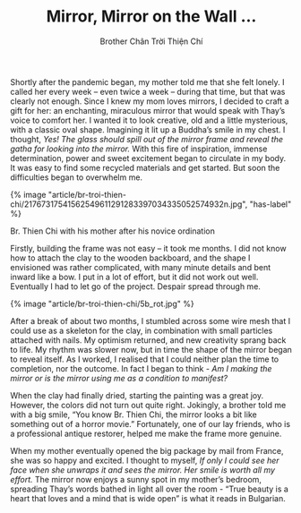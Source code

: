 ﻿---
title: Mirror, Mirror on the Wall …
author: Brother Chân Trời Thiện Chí
---

Shortly after the pandemic began, my mother told me that she felt lonely. I called her every week – even twice a week – during that time, but that was clearly not enough. Since I knew my mom loves mirrors, I decided to craft a gift for her: an enchanting, miraculous mirror that would speak with Thay’s voice to comfort her. I wanted it to look creative, old and a little mysterious, with a classic oval shape. Imagining it lit up a Buddha’s smile in my chest. I thought, *Yes! The glass should spill out of the mirror frame and reveal the gatha for looking into the mirror.* With this fire of inspiration, immense determination, power and sweet excitement began to circulate in my body. It was easy to find some recycled materials and get started. But soon the difficulties began to overwhelm me.

{% image "article/br-troi-thien-chi/21767317541562549611291283397034335052574932n.jpg", "has-label" %}
<p class="image-label">Br. Thien Chi with his mother after his novice ordination</p>

Firstly, building the frame was not easy – it took me months. I did not know how to attach the clay to the wooden backboard, and the shape I envisioned was rather complicated, with many minute details and bent inward like a bow. I put in a lot of effort, but it did not work out well. Eventually I had to let go of the project. Despair spread through me.

{% image "article/br-troi-thien-chi/5b_rot.jpg" %}

After a break of about two months, I stumbled across some wire mesh that I could use as a skeleton for the clay, in combination with small particles attached with nails. My optimism returned, and new creativity sprang back to life. My rhythm was slower now, but in time the shape of the mirror began to reveal itself. As I worked, I realised that I could neither plan the time to completion, nor the outcome. In fact I began to think - *Am I making the mirror or is the mirror using me as a condition to manifest?*

When the clay had finally dried, starting the painting was a great joy. However, the colors did not turn out quite right. Jokingly, a brother told me with a big smile, “You know Br. Thien Chi, the mirror looks a bit like something out of a horror movie.” Fortunately, one of our lay friends, who is a professional antique restorer, helped me make the frame more genuine.

When my mother eventually opened the big package by mail from France, she was so happy and excited. I thought to myself, *If only I could see her face when she unwraps it and sees the mirror. Her smile is worth all my effort.* The mirror now enjoys a sunny spot in my mother’s bedroom, spreading Thay’s words bathed in light all over the room - “True beauty is a heart that loves and a mind that is wide open” is what it reads in Bulgarian.
